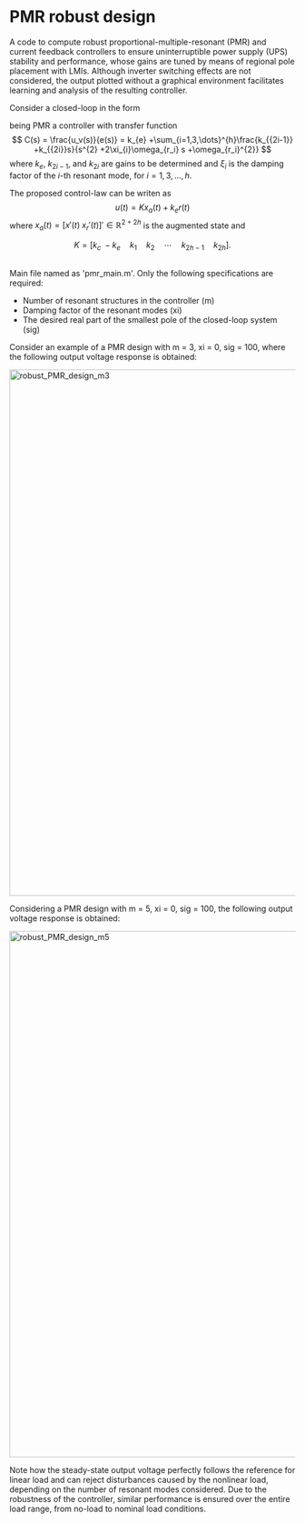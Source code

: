 # PMR robust design

A code to compute robust proportional-multiple-resonant (PMR) and current feedback controllers to ensure uninterruptible power supply (UPS) stability and performance, whose gains are tuned by means of regional pole placement with LMIs. Although inverter switching effects are not considered, the output plotted without a graphical environment facilitates learning and analysis of the resulting controller.

Consider a closed-loop in the form

being PMR a controller with transfer function
$$
C(s) = \frac{u_v(s)}{e(s)} = k_{e} +\sum_{i=1,3,\dots}^{h}\frac{k_{{2i-1}} +k_{{2i}}s}{s^{2} +2\xi_{i}\omega_{r_i} s +\omega_{r_i}^{2}}
$$
where $k_{e}$, $k_{{2i-1}}$, and $k_{{2i}}$ are gains to be determined and $\xi_{i}$ is the damping factor of the $i$-th resonant mode, for $i = 1,3,\dots,h$.

The proposed control-law can be writen as
$$
u(t) = Kx_{a}(t) +k_{e}r(t)
$$
where $x_{a}(t) = [x'(t)\; x_{r}'(t)]' \in \mathbb{R}^{2+2h}$ is the augmented state and

$$K = [k_{c}\; -k_{e}\quad k_{1}\quad k_{2}\quad \cdots\quad k_{2h-1}\quad k_{2h}].$$

##

Main file named as 'pmr\_main.m'. Only the following specifications are required:
- Number of resonant structures in the controller (m)
- Damping factor of the resonant modes (xi)
- The desired real part of the smallest pole of the closed-loop system (sig)

Consider an example of a PMR design with m = 3, xi = 0, sig = 100, where the following output voltage response is obtained:

<img width="1920" height="926" alt="robust_PMR_design_m3" src="https://github.com/user-attachments/assets/6f2442d6-dea3-455e-ab15-228feabf83f4" />

Considering a PMR design with m = 5, xi = 0, sig = 100, the following output voltage response is obtained:

<img width="1920" height="926" alt="robust_PMR_design_m5" src="https://github.com/user-attachments/assets/0ccdcde6-f148-4ffa-9003-76ee9af018db" />

Note how the steady-state output voltage perfectly follows the reference for linear load and can reject disturbances caused by the nonlinear load, depending on the number of resonant modes considered. Due to the robustness of the controller, similar performance is ensured over the entire load range, from no-load to nominal load conditions.